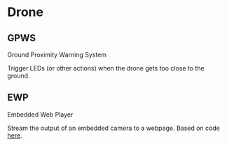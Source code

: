 # Drone

GPWS
----

Ground Proximity Warning System

Trigger LEDs (or other actions) when the drone gets too close to the ground.

EWP
----

Embedded Web Player

Stream the output of an embedded camera to a webpage. Based on code [here](https://www.pyimagesearch.com/2019/09/02/opencv-stream-video-to-web-browser-html-page/).
